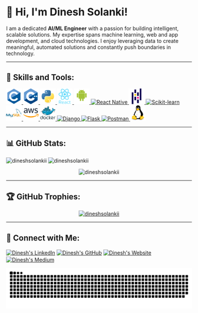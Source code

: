 # 👋 Hi, I'm Dinesh Solanki!

I am a dedicated **AI/ML Engineer** with a passion for building intelligent, scalable solutions. My expertise spans machine learning, web and app development, and cloud technologies. I enjoy leveraging data to create meaningful, automated solutions and constantly push boundaries in technology.

---

## 🚀 Skills and Tools:
<p align="left">
  <a href="https://www.cprogramming.com/" target="_blank" rel="noreferrer"> <img src="https://raw.githubusercontent.com/devicons/devicon/master/icons/c/c-original.svg" alt="C" width="42" height="42"/> </a>
  <a href="https://cplusplus.com/" target="_blank" rel="noreferrer"> <img src="https://raw.githubusercontent.com/devicons/devicon/master/icons/cplusplus/cplusplus-original.svg" alt="C++" width="42" height="42"/> </a>
  <a href="https://www.python.org/" target="_blank" rel="noreferrer"> <img src="https://raw.githubusercontent.com/devicons/devicon/master/icons/python/python-original.svg" alt="Python" width="42" height="42"/> </a>
  <a href="https://reactjs.org/" target="_blank" rel="noreferrer"> <img src="https://raw.githubusercontent.com/devicons/devicon/master/icons/react/react-original-wordmark.svg" alt="React" width="42" height="42"/> </a>
  <a href="https://developer.android.com/" target="_blank" rel="noreferrer"> <img src="https://raw.githubusercontent.com/devicons/devicon/master/icons/android/android-original-wordmark.svg" alt="Android" width="42" height="42"/> </a>
  <a href="https://reactnative.dev/" target="_blank" rel="noreferrer"> <img src="https://reactnative.dev/img/header_logo.svg" alt="React Native" width="42" height="42"/> </a>
  <a href="https://pandas.pydata.org/" target="_blank" rel="noreferrer"> <img src="https://raw.githubusercontent.com/devicons/devicon/master/icons/pandas/pandas-original.svg" alt="Pandas" width="42" height="42"/> </a>
  <a href="https://scikit-learn.org/" target="_blank" rel="noreferrer"> <img src="https://upload.wikimedia.org/wikipedia/commons/0/05/Scikit_learn_logo_small.svg" alt="Scikit-learn" width="42" height="42"/> </a>
  <a href="https://www.mysql.com/" target="_blank" rel="noreferrer"> <img src="https://raw.githubusercontent.com/devicons/devicon/master/icons/mysql/mysql-original-wordmark.svg" alt="MySQL" width="42" height="42"/> </a>
  <a href="https://aws.amazon.com/" target="_blank" rel="noreferrer"> <img src="https://raw.githubusercontent.com/devicons/devicon/master/icons/amazonwebservices/amazonwebservices-original-wordmark.svg" alt="AWS" width="42" height="42"/> </a>
  <a href="https://www.docker.com/" target="_blank" rel="noreferrer"> <img src="https://raw.githubusercontent.com/devicons/devicon/master/icons/docker/docker-original-wordmark.svg" alt="Docker" width="42" height="42"/> </a>
  <a href="https://www.djangoproject.com/" target="_blank" rel="noreferrer"> <img src="https://cdn.worldvectorlogo.com/logos/django.svg" alt="Django" width="42" height="42"/> </a>
  <a href="https://flask.palletsprojects.com/" target="_blank" rel="noreferrer"> <img src="https://www.vectorlogo.zone/logos/pocoo_flask/pocoo_flask-icon.svg" alt="Flask" width="42" height="42"/> </a>
  <a href="https://www.postman.com/" target="_blank" rel="noreferrer"> <img src="https://www.vectorlogo.zone/logos/getpostman/getpostman-icon.svg" alt="Postman" width="42" height="42"/> </a>
  <a href="https://www.linux.org/" target="_blank" rel="noreferrer"> <img src="https://raw.githubusercontent.com/devicons/devicon/master/icons/linux/linux-original.svg" alt="Linux" width="42" height="42"/> </a>
</p>

---

## 📊 GitHub Stats:
<p align="">
  <img src="https://github-readme-stats.vercel.app/api?username=dineshsolankii&show_icons=true&locale=en" alt="dineshsolankii" />
  <img src="https://github-readme-streak-stats.herokuapp.com/?user=dineshsolankii&" alt="dineshsolankii" />
</p>
<p align="center">
  <img src="https://github-readme-stats.vercel.app/api/top-langs?username=dineshsolankii&show_icons=true&locale=en&layout=compact" alt="dineshsolankii" />
</p>

---

## 🏆 GitHub Trophies:
<p align="center">
  <a href="https://github.com/ryo-ma/github-profile-trophy"><img src="https://github-profile-trophy.vercel.app/?username=dineshsolankii" alt="dineshsolankii" /></a>
</p>

---

## 🔗 Connect with Me:
<p align="left">
  <a href="https://www.linkedin.com/in/dinesh-d-/" target="blank"><img align="center" src="https://img.shields.io/badge/LinkedIn-Dinesh-blue?style=for-the-badge&logo=linkedin&logoColor=white" alt="Dinesh's LinkedIn" /></a>
  <a href="https://github.com/dineshsolankii" target="blank"><img align="center" src="https://img.shields.io/badge/GitHub-Dinesh-lightgrey?style=for-the-badge&logo=github&logoColor=white" alt="Dinesh's GitHub" /></a>
  <a href="https://www.dineshsolanki.in" target="blank"><img align="center" src="https://img.shields.io/badge/Website-Dinesh-green?style=for-the-badge&logo=internetexplorer&logoColor=white" alt="Dinesh's Website" /></a>
  <a href="https://medium.com/@dineshsolanki2799" target="blank"><img align="center" src="https://img.shields.io/badge/Medium-Dinesh-black?style=for-the-badge&logo=medium&logoColor=white" alt="Dinesh's Medium" /></a>
</p>

![Snake animation](https://raw.githubusercontent.com/dineshsolankii/dineshsolankii/output/github-contribution-grid-snake-dark.svg)
